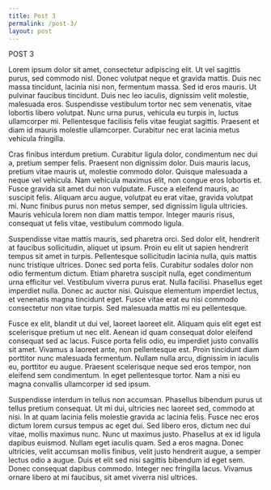 ```yaml
---
title: Post 3
permalink: /post-3/
layout: post
---
```


POST 3

Lorem ipsum dolor sit amet, consectetur adipiscing elit. Ut vel sagittis purus, sed commodo nisl. Donec volutpat neque et gravida mattis. Duis nec massa tincidunt, lacinia nisi non, fermentum massa. Sed id eros mauris. Ut pulvinar faucibus tincidunt. Duis nec leo iaculis, dignissim velit molestie, malesuada eros. Suspendisse vestibulum tortor nec sem venenatis, vitae lobortis libero volutpat. Nunc urna purus, vehicula eu turpis in, luctus ullamcorper mi. Pellentesque facilisis felis vitae feugiat sagittis. Praesent et diam id mauris molestie ullamcorper. Curabitur nec erat lacinia metus vehicula fringilla.

Cras finibus interdum pretium. Curabitur ligula dolor, condimentum nec dui a, pretium semper felis. Praesent non dignissim dolor. Duis mauris lacus, pretium vitae mauris ut, molestie commodo dolor. Quisque malesuada a neque vel vehicula. Nam vehicula maximus elit, non congue eros lobortis et. Fusce gravida sit amet dui non vulputate. Fusce a eleifend mauris, ac suscipit felis. Aliquam arcu augue, volutpat eu erat vitae, gravida volutpat mi. Nunc finibus purus non metus semper, sed dignissim ligula ultricies. Mauris vehicula lorem non diam mattis tempor. Integer mauris risus, consequat ut felis vitae, vestibulum commodo ligula.

Suspendisse vitae mattis mauris, sed pharetra orci. Sed dolor elit, hendrerit at faucibus sollicitudin, aliquet ut ipsum. Proin eu elit ut sapien hendrerit tempus sit amet in turpis. Pellentesque sollicitudin lacinia nulla, quis mattis nunc tristique ultrices. Donec sed porta felis. Curabitur sodales dolor non odio fermentum dictum. Etiam pharetra suscipit nulla, eget condimentum urna efficitur vel. Vestibulum viverra purus erat. Nulla facilisi. Phasellus eget imperdiet nulla. Donec ac auctor nisi. Quisque elementum imperdiet lectus, et venenatis magna tincidunt eget. Fusce vitae erat eu nisi commodo consectetur non vitae turpis. Sed malesuada mattis mi eu pellentesque.

Fusce ex elit, blandit ut dui vel, laoreet laoreet elit. Aliquam quis elit eget est scelerisque pretium ut nec elit. Aenean id quam consequat dolor eleifend consequat sed ac lacus. Fusce porta felis odio, eu imperdiet justo convallis sit amet. Vivamus a laoreet ante, non pellentesque est. Proin tincidunt diam porttitor nunc malesuada fermentum. Nullam nulla arcu, dignissim in iaculis eu, porttitor eu augue. Praesent scelerisque neque sed eros tempor, non eleifend sem condimentum. In eget pellentesque tortor. Nam a nisi eu magna convallis ullamcorper id sed ipsum.

Suspendisse interdum in tellus non accumsan. Phasellus bibendum purus ut tellus pretium consequat. Ut mi dui, ultricies nec laoreet sed, commodo at nisi. In at quam lacinia felis molestie gravida ac lacinia felis. Fusce nec eros dictum lorem cursus tempus ac eget dui. Sed libero eros, dictum nec dui vitae, mollis maximus nunc. Nunc ut maximus justo. Phasellus at ex id ligula dapibus euismod. Nullam eget iaculis quam. Sed a eros magna. Donec ultricies, velit accumsan mollis finibus, velit justo hendrerit augue, a semper lectus odio a augue. Duis et elit sed nisi sagittis bibendum id eget sem. Donec consequat dapibus commodo. Integer nec fringilla lacus. Vivamus ornare libero at mi faucibus, sit amet viverra nisl ultrices.